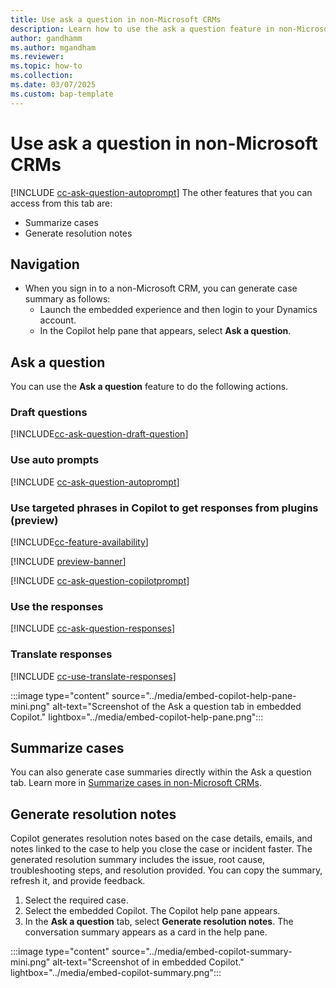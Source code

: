 ```yaml
---
title: Use ask a question in non-Microsoft CRMs
description: Learn how to use the ask a question feature in non-Microsoft CRMs.
author: gandhamm
ms.author: mgandham
ms.reviewer: 
ms.topic: how-to
ms.collection:
ms.date: 03/07/2025
ms.custom: bap-template 
---
```


# Use ask a question in non-Microsoft CRMs

[!INCLUDE [cc-ask-question-autoprompt](../../shared/cc-ask-question-intro.md)]
 The other features that you can access from this tab are:

- Summarize cases
- Generate resolution notes

## Navigation

- When you sign in to a non-Microsoft CRM, you can generate case summary as follows:
   - Launch the embedded experience and then login to your Dynamics account.
   - In the Copilot help pane that appears, select **Ask a question**.

## Ask a question

You can use the **Ask a question** feature to do the following actions.

### Draft questions

[!INCLUDE[cc-ask-question-draft-question](../../shared/cc-ask-question-draft-question.md)]

### Use auto prompts

[!INCLUDE [cc-ask-question-autoprompt](../../shared/cc-ask-question-autoprompt.md)]

 
### Use targeted phrases in Copilot to get responses from plugins (preview)

[!INCLUDE[cc-feature-availability](../includes/cc-feature-availability.md)]

[!INCLUDE [preview-banner](~/../shared-content/shared/preview-includes/preview-note-d365.md)]

[!INCLUDE [cc-ask-question-copilotprompt](../../shared/cc-ask-question-copilotprompt.md)]

### Use the responses

[!INCLUDE [cc-ask-question-responses](../../shared/cc-ask-question-responses.md)]

### Translate responses

[!INCLUDE [cc-use-translate-responses](../../shared/cc-use-translate-responses.md)]


:::image type="content" source="../media/embed-copilot-help-pane-mini.png" alt-text="Screenshot of the Ask a question tab in embedded Copilot." lightbox="../media/embed-copilot-help-pane.png":::

## Summarize cases

You can also generate case summaries directly within the Ask a question tab. Learn more in [Summarize cases in non-Microsoft CRMs](copilot-use-summary.md).

## Generate resolution notes

Copilot generates resolution notes based on the case details, emails, and notes linked to the case to help you close the case or incident faster. The generated resolution summary includes the issue, root cause, troubleshooting steps, and resolution provided. You can copy the summary, refresh it, and provide feedback.

1. Select the required case.
1. Select the embedded Copilot. The Copilot help pane appears.
1. In the **Ask a question** tab, select **Generate resolution notes**. The conversation summary appears as a card in the help pane.

:::image type="content" source="../media/embed-copilot-summary-mini.png" alt-text="Screenshot of in embedded Copilot." lightbox="../media/embed-copilot-summary.png":::
